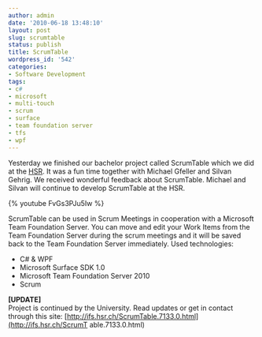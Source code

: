 ```yaml
---
author: admin
date: '2010-06-18 13:48:10'
layout: post
slug: scrumtable
status: publish
title: ScrumTable
wordpress_id: '542'
categories:
- Software Development
tags:
- c#
- microsoft
- multi-touch
- scrum
- surface
- team foundation server
- tfs
- wpf
---
```


Yesterday we finished our bachelor project called ScrumTable which we did at
the [HSR](http://www.hsr.ch). It was a fun time together with Michael Gfeller
and Silvan Gehrig. We received wonderful feedback about ScrumTable. Michael
and Silvan will continue to develop ScrumTable at the HSR.

{% youtube FvGs3PJu5Iw %}

ScrumTable can be used in Scrum Meetings in cooperation with a Microsoft Team
Foundation Server. You can move and edit your Work Items from the Team
Foundation Server during the scrum meetings and it will be saved back to the
Team Foundation Server immediately. Used technologies:

  * C# & WPF
  * Microsoft Surface SDK 1.0
  * Microsoft Team Foundation Server 2010
  * Scrum

**[UPDATE]**  
Project is continued by the University. Read updates or get in contact through
this site: [http://ifs.hsr.ch/ScrumTable.7133.0.html](http://ifs.hsr.ch/ScrumT
able.7133.0.html)

